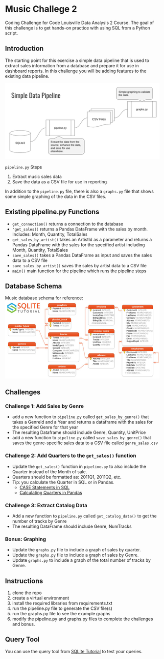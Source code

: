# Music Challege 2
Coding Challenge for Code Louisville Data Analysis 2 Course. The goal of this challenge is to get hands-on practice with using SQL from a Python script.

## Introduction

 The starting point for this exercise a simple data pipeline that is used to extract sales information from a database and prepare it for use in dashboard reports. In this challenge you will be adding features to the existing data pipeline. 

 ![pipelie diagram](images/pipeline.png)

 `pipeline.py` Steps
 
 1. Extract music sales data
 1. Save the data as a CSV file for use in reporting

 In addition to the `pipeline.py` file, there is also a `graphs.py` file that shows some simple graphing of the data in the CSV files.

## Existing pipeline.py Functions

- `get_connection()` returns a connection to the database
- `'get_sales()` returns a Pandas DataFrame with the sales by month. Includes: Month, Quantity, TotalSales
- `get_sales_by_artist()` takes an ArtistId as a parameter and returns a Pandas DataFrame with the sales for the specified artist including Month, Quantity, TotalSales
- `save_sales()` takes a Pandas DataFrame as input and saves the sales data to a CSV file
- `save_sales_by_artist()` saves the sales by artist data to a CSV file
- `main()` main function for the pipeline which runs the pipeline steps

## Database Schema

Music database schema for reference:
 ![datbase schema](images/sqlite-sample-database-color.jpg)
## Challenges
### Challenge 1: Add Sales by Genre
- add a new function to `pipeline.py` called `get_sales_by_genre()` that takes a GenreId and a Year and returns a dataframe with the sales for the specified Genre for that year
- The resulting Dataframe should include Genre, Quantity, UnitPrice
- add a new function to `pipeline.py` called `save_sales_by_genre()` that saves the genre-specific sales data to a CSV file called `genre_sales.csv`


### Challenge 2: Add Quarters to the `get_sales()` function

- Update the `get_sales()` function in `pipeline.py` to also include the Quarter instead of the Month of sale.
- Quarters should be formatted as: 2011Q1, 2011Q2, etc.
- Tip: you calculate the Quarter in SQL or in Pandas.
    - [CASE Statements in SQL](https://mode.com/sql-tutorial/sql-case/)
    - [Calculating Quarters in Pandas](https://datascienceparichay.com/article/get-quarter-from-date-in-pandas/)

### Challenge 3: Extract Catalog Data

- Add a new function to `pipeline.py` called `get_catalog_data()` to get the number of tracks by Genre
- The resulting DataFrame should include Genre, NumTracks

### Bonus: Graphing 
- Update the `graphs.py` file to include a graph of sales by quarter.
- Update the `graphs.py` file to include a graph of sales by Genre.
- Update `graphs.py` to include a graph of the total number of tracks by Genre.

## Instructions

1. clone the repo
1. create a virtual environment
1. install the required libraries from requirements.txt
1. run the pipeline.py file to generate the CSV file(s)
1. run the graphs.py file to see the example graphs
1. modify the pipeline.py and graphs.py files to complete the challenges and bonus.

## Query Tool
You can use the query tool from [SQLite Tutorial](https://www.sqlitetutorial.net/tryit/) to test your queries.